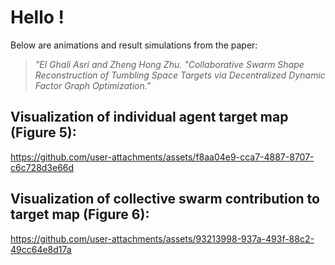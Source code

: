 # Hello !

Below are animations and result simulations from the paper:

>*"El Ghali Asri and Zheng Hong Zhu. "Collaborative Swarm Shape Reconstruction of Tumbling Space Targets via Decentralized Dynamic Factor Graph Optimization."*

## **Visualization of individual agent target map (Figure 5):**

https://github.com/user-attachments/assets/f8aa04e9-cca7-4887-8707-c6c728d3e66d

## **Visualization of collective swarm contribution to target map (Figure 6):**

https://github.com/user-attachments/assets/93213998-937a-493f-88c2-49cc64e8d17a
